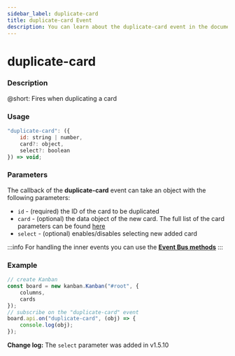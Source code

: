 ```yaml
---
sidebar_label: duplicate-card
title: duplicate-card Event
description: You can learn about the duplicate-card event in the documentation of the DHTMLX JavaScript Kanban library. Browse developer guides and API reference, try out code examples and live demos, and download a free 30-day evaluation version of DHTMLX Kanban.
---
```


# duplicate-card

### Description

@short: Fires when duplicating a card

### Usage

~~~jsx {}
"duplicate-card": ({
    id: string | number,
    card?: object,
    select?: boolean
}) => void;
~~~

### Parameters

The callback of the **duplicate-card** event can take an object with the following parameters:

- `id` - (required) the ID of the card to be duplicated
- `card` - (optional) the data object of the new card. The full list of the card parameters can be found [here](api/config/js_kanban_cards_config.md)
- `select` - (optional) enables/disables selecting new added card

:::info
For handling the inner events you can use the [**Event Bus methods**](api/overview/main_overview.md/#event-bus-methods)
:::

### Example

~~~jsx {7-9}
// create Kanban
const board = new kanban.Kanban("#root", {
    columns,
    cards
});
// subscribe on the "duplicate-card" event
board.api.on("duplicate-card", (obj) => {
    console.log(obj);
});
~~~

**Change log:** The `select` parameter was added in v1.5.10
